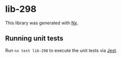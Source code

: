 # lib-298

This library was generated with [Nx](https://nx.dev).

## Running unit tests

Run `nx test lib-298` to execute the unit tests via [Jest](https://jestjs.io).
